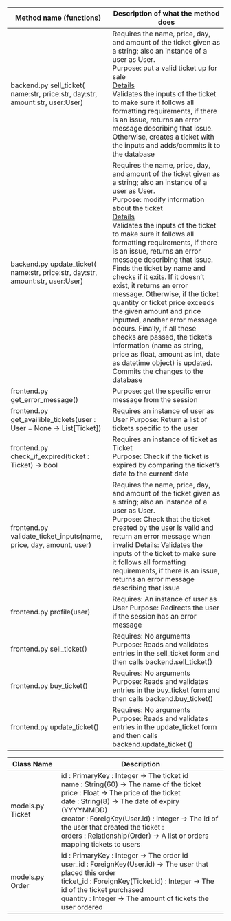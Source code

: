 | Method name (functions)                                                        | Description of what the method does                                                                                                                                                                                                                                                                                                                                                                                                                                                                                                                                                                                                                                                                                                                             |
|--------------------------------------------------------------------------------|-----------------------------------------------------------------------------------------------------------------------------------------------------------------------------------------------------------------------------------------------------------------------------------------------------------------------------------------------------------------------------------------------------------------------------------------------------------------------------------------------------------------------------------------------------------------------------------------------------------------------------------------------------------------------------------------------------------------------------------------------------------------|
| backend.py sell_ticket( name:str, price:str, day:str, amount:str, user:User)   | Requires the name, price, day, and amount of the ticket given as a string; also an instance of a user as User. <br>Purpose: put a valid ticket up for sale <br><ins>Details</ins><br> Validates the inputs of the ticket to make sure it follows all formatting requirements, if there is an issue, returns an error message describing that issue. Otherwise, creates a ticket with the inputs and adds/commits it to the database                                                                                                                                                                                                                                                                                                                                                    |
| backend.py update_ticket( name:str, price:str, day:str, amount:str, user:User) | Requires the name, price, day, and amount of the ticket given as a string; also an instance of a user as User. <br>Purpose: modify information about the ticket  <br><ins>Details</ins><br> Validates the inputs of the ticket to make sure it follows all formatting requirements, if there is an issue, returns an error message describing that issue.  Finds the ticket by name and checks if it exits. If it doesn’t exist, it returns an error message. Otherwise, if the ticket quantity or ticket price exceeds the given amount and price inputted, another error message occurs. Finally, if all these checks are passed, the ticket’s information (name as string, price as float, amount as int, date as datetime object) is updated.  Commits the changes to the database |
| frontend.py get_error_message()                                                | Purpose: get the specific error message from the session                                                                                                                                                                                                                                                                                                                                                                                                                                                                                                                                                                                                                                                                                                        |
| frontend.py get_availible_tickets(user : User = None -> List[Ticket])          | Requires an instance of user as User  Purpose: Return a list of tickets specific to the user                                                                                                                                                                                                                                                                                                                                                                                                                                                                                                                                                                                                                                                                    |
| frontend.py check_if_expired(ticket : Ticket) -> bool                          | Requires an instance of ticket as Ticket <br>Purpose: Check if the ticket is expired by comparing the ticket’s date to the current date                                                                                                                                                                                                                                                                                                                                                                                                                                                                                                                                                                                                                             |
| frontend.py validate_ticket_inputs(name, price, day, amount, user)             | Requires the name, price, day, and amount of the ticket given as a string; also an instance of a user as User. <br>Purpose: Check that the ticket created by the user is valid and return an error message when invalid Details: Validates the inputs of the ticket to make sure it follows all formatting requirements, if there is an issue, returns an error message describing that issue                                                                                                                                                                                                                                                                                                                                                                       |
| frontend.py profile(user)                                                      | Requires: An instance of user as User Purpose: Redirects the user if the session has an error message                                                                                                                                                                                                                                                                                                                                                                                                                                                                                                                                                                                                                                                           |
| frontend.py sell_ticket()                                                      | Requires: No arguments Purpose: Reads and validates entries in the sell_ticket form and then calls backend.sell_ticket()                                                                                                                                                                                                                                                                                                                                                                                                                                                                                                                                                                                                                                        |
| frontend.py buy_ticket()                                                       | Requires: No arguments Purpose: Reads and validates entries in the buy_ticket form and then calls backend.buy_ticket()                                                                                                                                                                                                                                                                                                                                                                                                                                                                                                                                                                                                                                          |
| frontend.py update_ticket()                                                    | Requires: No arguments Purpose: Reads and validates entries in the update_ticket form and then calls backend.update_ticket ()                                                                                                                                                                                                                                                                                                                                                                                                                                                                                                                                                                                                                                   |

| Class Name | Description | 
|---|---|
|models.py Ticket| id : PrimaryKey : Integer -> The ticket id  <br> name : String(60) -> The name of the ticket <br> price : Float -> The price of the ticket <br> date : String(8) -> The date of expiry (YYYYMMDD) <br> creator : ForeigKey(User.id) : Integer -> The id of the user that created the ticket : <br> orders : Relationship(Order) -> A list or orders mapping tickets to users |
|models.py Order | id : PrimaryKey : Integer -> The order id <br> user_id : ForeignKey(User.id) -> The user that placed this order <br> ticket_id : ForeignKey(Ticket.id) : Integer -> The id of the ticket purchased <br> quantity : Integer -> The amount of tickets the user ordered |